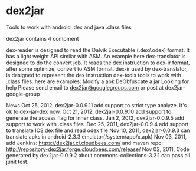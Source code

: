 dex2jar
=======

Tools to work with android .dex and java .class files

dex2jar contains 4 compment

dex-reader is designed to read the Dalvik Executable (.dex/.odex) format. It has a light weight API similar with ASM. An example here
dex-translator is designed to do the convert job. It reads the dex instruction to dex-ir format, after some optimize, convert to ASM format.
dex-ir used by dex-translator, is designed to represent the dex instruction
dex-tools tools to work with .class files. here are examples:
Modify a apk
DeObfuscate a jar
Looking for help
Please send email to dex2jar@googlegroups.com or post at dex2jar-google-group

News
Oct 25, 2012, dex2jar-0.0.9.11 add support to strict type analyze. It's ok to dex-jar-dex now.
Oct 21, 2012, dex2jar-0.0.9.10 add support to generate the access flag for inner class.
Jan 2, 2012, dex2jar-0.0.9.5 add support to work with .class files.
Dec 25, 2011, dex2jar-0.0.9.4 add support to translate ICS dex file and read odex file
Nov 10, 2011, dex2jar-0.0.9.3 can translate apks in android-2.3.3 emulator(/system/app/x.apk)
Nov 03, 2011, add Jenkins: https://dex2jar.ci.cloudbees.com/ and maven repo: http://repository-dex2jar.forge.cloudbees.com/release/
Nov 02, 2011, Code generated by dex2jar-0.0.9.2 about commons-collections-3.2.1 can pass all junit test.
